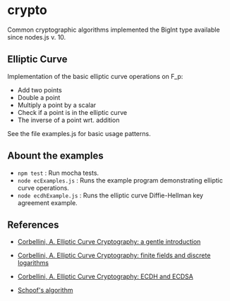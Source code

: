 # crypto
Common cryptographic algorithms implemented the BigInt type available since nodes.js v. 10.

## Elliptic Curve
Implementation of the basic elliptic curve operations on F_p:
- Add two points
- Double a point
- Multiply a point by a scalar
- Check if a point is in the elliptic curve
- The inverse of a point wrt. addition

See the file examples.js for basic usage patterns.


## Abount the examples
- `npm test` : Run mocha tests.
- `node ecExamples.js` : Runs the example program demonstrating elliptic curve operations.
- `node ecdhExample.js` : Runs the elliptic curve Diffie-Hellman key agreement example.

## References

- [Corbellini, A. Elliptic Curve Cryptography: a gentle introduction](https://andrea.corbellini.name/2015/05/17/elliptic-curve-cryptography-a-gentle-introduction/)

- [Corbellini, A. Elliptic Curve Cryptography: finite fields and discrete logarithms](https://andrea.corbellini.name/2015/05/23/elliptic-curve-cryptography-finite-fields-and-discrete-logarithms/)

- [Corbellini, A. Elliptic Curve Cryptography: ECDH and ECDSA](https://andrea.corbellini.name/2015/05/30/elliptic-curve-cryptography-ecdh-and-ecdsa/)

- [Schoof's algorithm](https://en.wikipedia.org/wiki/Schoof%27s_algorithm)
